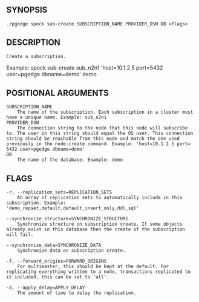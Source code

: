 
## SYNOPSIS
    ./pgedge spock sub-create SUBSCRIPTION_NAME PROVIDER_DSN DB <flags>

## DESCRIPTION
    Create a subscription. 

Example: spock sub-create sub_n2n1 'host=10.1.2.5 port=5432 user=pgedge dbname=demo' demo

## POSITIONAL ARGUMENTS
    SUBSCRIPTION_NAME
        The name of the subscription. Each subscription in a cluster must have a unique name. Example: sub_n2n1
    PROVIDER_DSN
        The connection string to the node that this node will subscribe to. The user in this string should equal the OS user. This connection string should be reachable from this node and match the one used previously in the node-create command. Example: 'host=10.1.2.5 port= 5432 user=pgedge dbname=demo'
    DB
        The name of the database. Example: demo

## FLAGS
    -r, --replication_sets=REPLICATION_SETS
        An array of replication sets to automatically include in this subscription. Example: 'demo_repset,default,default_insert_only,ddl_sql'
    
    --synchronize_structure=SYNCHRONIZE_STRUCTURE
        Synchronize structure on subscription create. If some objects already exist in this database then the create of the subscription will fail.
    
    --synchronize_data=SYNCHRONIZE_DATA
        Synchronize data on subscription create.
    
    -f, --forward_origins=FORWARD_ORIGINS
        For multimaster, this should be kept at the default. For replicating everything written to a node, transactions replicated to it included, this can be set to 'all'.
    
    -a, --apply_delay=APPLY_DELAY
        The amount of time to delay the replication.
    
